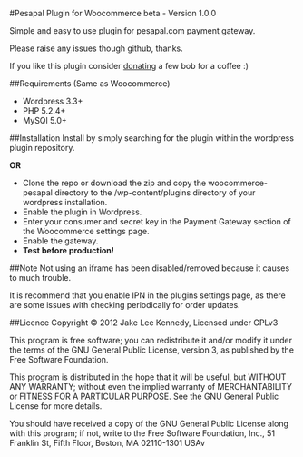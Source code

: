 #Pesapal Plugin for Woocommerce beta - Version 1.0.0

Simple and easy to use plugin for pesapal.com payment gateway.

Please raise any issues though github, thanks.

If you like this plugin consider [donating](http://jakeii.github.com/woocommerce-pesapal) a few bob for a coffee :)

##Requirements
(Same as Woocommerce)
* Wordpress 3.3+
* PHP 5.2.4+
* MySQl 5.0+

##Installation
Install by simply searching for the plugin within the wordpress plugin repository.

**OR**

* Clone the repo or download the zip and copy the woocommerce-pesapal directory to the /wp-content/plugins directory of your wordpress installation.
* Enable the plugin in Wordpress.
* Enter your consumer and secret key in the Payment Gateway section of the Woocommerce settings page.
* Enable the gateway.
* **Test before production!**

##Note
Not using an iframe has been disabled/removed because it causes to much trouble.

It is recommend that you enable IPN in the plugins settings page, as there are some issues with checking periodically for order updates.

##Licence
Copyright &copy; 2012 Jake Lee Kennedy, Licensed under GPLv3

This program is free software; you can redistribute it and/or modify
it under the terms of the GNU General Public License, version 3, as
published by the Free Software Foundation.

This program is distributed in the hope that it will be useful,
but WITHOUT ANY WARRANTY; without even the implied warranty of
MERCHANTABILITY or FITNESS FOR A PARTICULAR PURPOSE.  See the
GNU General Public License for more details.

You should have received a copy of the GNU General Public License
along with this program; if not, write to the Free Software
Foundation, Inc., 51 Franklin St, Fifth Floor, Boston, MA  02110-1301  USAv